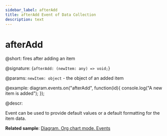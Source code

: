 ```yaml
---
sidebar_label: afterAdd
title: afterAdd Event of Data Collection
description: text
---
```


# afterAdd

@short: fires after adding an item

@signature: {`afterAdd: (newItem: any) => void;`}

@params:
`newItem: object` - the object of an added item

@example:
diagram.events.on("afterAdd", function(id){
	console.log("A new item is added");
});

@descr:

Event can be used to provide default values or a default formatting for the item data.

**Related sample**: [Diagram. Org chart mode. Events](https://snippet.dhtmlx.com/l38pct7c)

